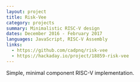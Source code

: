 ```yaml
---
layout: project
title: Risk-Vee
category: projects
summary: Minimalistic RISC-V design
dates: December 2016 - February 2017
languages: JavaScript, RISC-V Assembly
links:
  - https://github.com/cadpnq/risk-vee
  - https://hackaday.io/project/18859-risk-vee
---
```


Simple, minimal component RISC-V implementation.